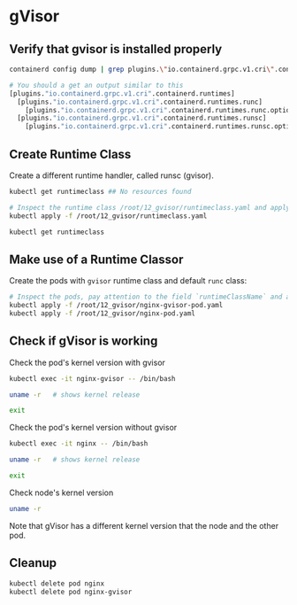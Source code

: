 # gVisor

## Verify that gvisor is installed properly

```bash
containerd config dump | grep plugins.\"io.containerd.grpc.v1.cri\".containerd.runtimes

# You should a get an output similar to this
[plugins."io.containerd.grpc.v1.cri".containerd.runtimes]
  [plugins."io.containerd.grpc.v1.cri".containerd.runtimes.runc]
    [plugins."io.containerd.grpc.v1.cri".containerd.runtimes.runc.options]
  [plugins."io.containerd.grpc.v1.cri".containerd.runtimes.runsc]
    [plugins."io.containerd.grpc.v1.cri".containerd.runtimes.runsc.options]
```

## Create Runtime Class

Create a different runtime handler, called runsc (gvisor).

```bash
kubectl get runtimeclass ## No resources found

# Inspect the runtime class /root/12_gvisor/runtimeclass.yaml and apply it
kubectl apply -f /root/12_gvisor/runtimeclass.yaml

kubectl get runtimeclass
```

## Make use of a Runtime Classor

Create the pods with `gvisor` runtime class and default `runc` class:

```bash
# Inspect the pods, pay attention to the field `runtimeClassName` and apply both pods
kubectl apply -f /root/12_gvisor/nginx-gvisor-pod.yaml
kubectl apply -f /root/12_gvisor/nginx-pod.yaml
```

## Check if gVisor is working

Check the pod's kernel version with gvisor

```bash
kubectl exec -it nginx-gvisor -- /bin/bash

uname -r   # shows kernel release

exit
```

Check the pod's kernel version without gvisor

```bash
kubectl exec -it nginx -- /bin/bash

uname -r   # shows kernel release

exit
```

Check node's kernel version

```bash
uname -r
```

Note that gVisor has a different kernel version that the node and the other pod.

## Cleanup

```bash
kubectl delete pod nginx
kubectl delete pod nginx-gvisor
```
